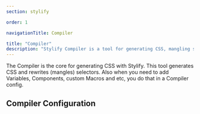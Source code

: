 ```yaml
---
section: stylify

order: 1

navigationTitle: Compiler

title: "Compiler"
description: "Stylify Compiler is a tool for generating CSS, mangling selectors and a lot more."
---
```


The Compiler is the core for generating CSS with Stylify. This tool generates CSS and rewrites (mangles) selectors. Also when you need to add Variables, Components, custom Macros and etc, you do that in a Compiler config.

<docs-section>
<template #description>

## Syntax
Syntax is similar to CSS `property:value` with a few differences:
- Use `_` (one underscore) for a space and `^` (a hat) for a quote
- The default syntax pattern is `<screen>:<pseudo classes>:<property>:<value>`. Sceens and pseudo classes are optional.
- Screns can be combined using logical operands:
	- **Logical AND**: `&&`
	- **Logical OR**: `||`

</template>
<template #code>

```html
color:blue => blue color
hover:color:blue => blue color after hover
lg:color:blue => blue color for from selected screen
lg:hover:color:blue => blue color after hover from selected screen

lg&&dark:color:red => large screen and prefer-color-scheme dark
minw740px||landscape:color:blue => for min width or landscape
```

</template>
</docs-section>

## Compiler Configuration

<docs-section>
<template #description>

## dev
If dev is set to true, the generated CSS will contain new lines and spaces to be more readable, selectors in generated CSS will not be mangled and if any variable is missing, only a warning will be shown in the console.

</template>
<template #code>

```js
const compilerConfig = {
	dev: true
};
```

</template>
</docs-section>

<docs-section>
<template #description>

## macros
Macros are used to match selectors and generate CSS according to the match. The key inside the object can be a string or a regular expression.

Eeach matched selector is automatically mangled if enabled: `color:rgb(255,255,255)` => `ab`.

</template>
<template #code>

```js
const compilerConfig = {
	macros: {
		'color:(\\S+?)': ({macroMatch, selectorProperties}) => {
			// color:blue => will create => color: blue
			// You can also use addMultiple({})
			selectorProperties.add('color', macroMatch.getCapture(0));
		},
	},
};
```

Usage:
```html
<span class="color:red"></span>
<div class="color:#000"></span>
<div class="color:rgb(255,255,255)"></span>
```

</template>
</docs-section>

<docs-section>
<template #description>

## selectorsPrefix
This option allows you to set for example `u-` (as utility) prefix. This prefix will be joined with macros during matching.

Thanks to this feature you can use Stylify within your existing application without collision with already existing selectors.

</template>
<template #code>

```js
const compilerConfig = {
	selectorsPrefix: 'u-'
};
```

And in the code:
```html
<div class="
	u-color:blue
	hover:u-color:red
	[a]{u-color:blue}
"></div>
```

</template>
</docs-section>

<docs-section>
<template #description>

## mangleSelectors
If the mangle selectors option is set to true, the selectors in CSS will be mangled from long to short.

This only configures the Compilation Result so it generates minified CSS selectors. To rewrite selectors in files, you need to call `compiler.rewriteSelectors(content)` method.

The `rewriteSelectors` method is executed automatically within the Unplugin, Bundler, Astro, Nuxt and Nuxt Module packages. You have to call it only, if you want to work with the Compiler directly.

</template>
<template #code>

```js
const compilerConfig = {
	mangleSelectors: true
};
```

```js
const compiler = new Compiler(config);

compiler.rewriteSelectors(content);
```

</template>
</docs-section>

<docs-section>
<template #description>

## mangledSelectorsPrefix
This prefix is added before all mangled selectors. You can use any non-numeric character, for example `_` (an underscore).

This feature prevents collision of mangled selectors with those you may already have in your application. Use it only, when there is such collision.

</template>
<template #code>

```js
const compilerConfig = {
	mangledSelectorsPrefix: '_'
};
```

```html
<div class="color:blue"></div>

<!-- With configuration -->
<div class="_a"></div>

<!-- Without configuration -->
<div class="a"></div>
```

</template>
</docs-section>

<docs-section>
<template #description>

## variables
Variables can be used in a selector or accessed inside a macro.

</template>
<template #code>

```js
const compilerConfig = {
	variables: {
		blue: '#01befe',
		shadow: '0 8px 32px -8px rgb(0, 0, 0, 0.2)',
		// When variable is an object, Stylify CSS tries to find screen for it
		// You can use any screen you have defined in the screens
		dark: { blue: 'lightblue' },
		md: { fontSize: 24px },
		'minw640px': { fontSize: 32px },
		// When screen is not found, it falls back to a random custom selector
		'.dark': { blue: 'lightblue' },
		':root[data-theme="dark"]': { blue: 'lightblue' }
	},
	// By default variables are replaced by their value. If this option is enabled, they
	// are replaced by var(--variableName) and can be more dynamic.
	// This is great for example for switching between light and dark mode.
	replaceVariablesByCssVariables: false,
	// By default, variables are automatically injected into the generated CSS as CSS variables.
	// You can change this behavior by setting the option below to false
	injectVariablesIntoCss: true
};
```

Usage:
```html
<span class="color:$blue"></span>
```

</template>
</docs-section>

<docs-section>
<template #description>

## externalVariables
In case you have some CSS variables defined elsewhere than in the Stylify config, you can mark them add them as external.

<note>
External variables cannot be used within helpers because their value cannot be accessed and processed.
</note

</template>
<template #code>

```js
const compilerConfig = {
	externalVariables: [
		// Simple string check
		'some-color',
		// Define callback to specify more flexible check.
		// This will for example mark every variable that starts with md-
		// as external.
		(variable) => variable.startsWith('md-') ? true : undefined
	],
	// If you have a lot of external variables and you don't want to bother by mapping them,
	// you can change the warning level
	// 'silent' => disables warning completely
	// 'warn' => is default for development
	// 'error' => is default for production
	undefinedVariableWarningLevel: 'silent'
};
```

Usage:
```html
<span class="
	color:$some-color
	background:$md-sys-color-primary
	border-color:$md-sys-color-tertiary
"></span>
```

</template>
</docs-section>

<docs-section>
<template #description>

## keyframes
Keyframes in Stylify CSS are defined with the same syntax like in the CSS.

Keyfames can also be defined within a comment within a file using [content options](#contentoptionsprocessors).

</template>
<template #code>

```js
const compilerConfig = {
	keyframes: {
		fadeIn: 'from { opacity: 0; } to { opacity: 1; }',
		fadeOut: 'from { opacity: 1; } to { opacity: 0; }',
		shadowPulse: `
			from { box-shadow: 0 0 0 0px rgba(0, 0, 0, 0.2); }
			to { box-shadow: 0 0 0 20px rgba(0, 0, 0, 0); }
		`
	}
};
```

```html
<span class="animation:fadeIn_2s_infinite">Fade In</span>
<span class="animation:fadeOut_2s_infinite">Fade Out</span>
<span class="animation:shadowPulse_2s_infinite">Shadow pulse</span>
```

</template>
</docs-section>

<docs-section>
<template #description>

## screens
Screens are used to generate media queries. The key can be a string or a regular expression. You can use predefined [screens](/docs/stylify/native-preset#screens) or define your own.

Screns can be combined using logical operands:
- **Logical AND**: `&&`
- **Logical OR**: `||`

</template>
<template #code>

```js
const compilerConfig = {
	screens: {
		'sm': '(min-width: 400px)',
		// Screens can also be functions
		// That allows you to make as flexible screen as possible
		'minw\\w+': (screen) => `(min-width: ${screen.replace('minw', '')})`
	}
};
```

Usage:
```html
<span class="sm:color:darkred"></span>
<div class="minw640px:color:$blue"></span>
<div class="minw80rem:color:darkgreen"></span>
```

</template>
</docs-section>

<docs-section>
<template #description>

## components
Components can decrease the amount of selectors in a template. They can be defined in the file where they are used or in the config. When defined using content-option, it expects javascript object without surrounding brackets.
When defining a component, you can also use [nested syntax](#nested-syntax-for-custom-selectors)

Components can be also defined directly in files using [content options](#contentoptionsprocessors).

<note>
When you define a component or macro like <code>link</code> this selector can have a collision in production with selector like <code>sidebar-link</code>, when mangling selectors. This selector will be replaced as <code>a</code> (for link) and <code>sidebar-a</code> (for section). You can prevent this behavior by configuring sidebar-section in <a href="#ignoredareas">ignoredAreas</a> option.
</note>

</template>
<template #code>

```js
const compilerConfig = {
	components: {
		// selector => dependencies
		'button': 'padding:4px background:black color:white hover:background:grey',
		'container': `
			max-width:1024px
			margin:0_auto
			md:max-width:1280px
		`,
		// You can define multiple components in one key, just separate them by "," (comma)
		'wrapper, footer': 'padding:24px',
		// When one component is defined multiple times, the selectors are merged
		// When selectorsChain is defined the last one is applied
		'wrapper': 'margin-top:24px',
		'button--big': `
			&.btn {
				font-size:48px
			}
		`,
		// Dynamic components
		// When the function has a callback, it accepts matches from regular expression
		// variables, helpers and if is dev environment.
		// This way you can define component, that returns selectors based on matches
		// from regular expression.
		'title(?:--(\\S+))?': ({ matches, variables, helpers, dev }) => {
			const color = matches[1] ?? '#000';
			return `font-size:24px${color ? ` color:${color}` : ''}`;
		},
	}
};
```

Usage:
```html
<span class="button"></span>
<div class="container"></div>
<!-- Dynamic Components -->
<div class="title"></div>
<div class="title--#06f">
<div class="title--$red">
```

</template>
</docs-section>

<docs-section>
<template #description>

## customSelectors
Custom selectors allows you to write CSS selectors for elements.
When configuring pseudo class for direct element, you can use the pseudo class directly. When the selector is not direct, then the pseudo class should be on the selector and not in the Stylify CSS selector. Check out the examples.

Custom selectors can be also defined directly in files using [content options](#contentoptionsprocessors).


</template>
<template #code>

```js
const compilerConfig = {
	customSelectors: {
		// selector => dependencies
		'article': 'font-size:16px line-height:28px color:#222',
		'article h1, article h2': 'color:blue',
		// For indirect selectors with pseudo class like `div > button`, `article a`
		'article a:hover': 'color:blue'
		'article a:hover i': 'color:white'
		// For direct selectors with pseudo class like a, input or a.button and a.link
		'a': 'color:green hover:color:blue',
		'a.link': 'color:green hover:color:red'
	}
};
```

Usage:
```html
<article></article>
```

</template>
</docs-section>

<docs-section>
<template #description>

### Nested syntax for custom selectors
You can nest selectors using SCSS-like syntax.
To create the selector is the same like in CSS. To refer the upper level use the `&` character.
To keep things simple, the only feature is nesting and chaining. The syntax is the same for `content options`. The pseudo classes like `:hover` works the same like in the example above.
The example below will generate the following:
- `header { width:800px }`
- `header nav { font-size:14px }`
- `header.fixed {}`
- `.docs header { background:blue }`
- `header h1, header h2 { font-family:arial }`

</template>
<template #code>

```js
const compilerConfig = {
	customSelectors: {
		'header': `
			width:800px
			nav {
				font-size:14px
			}
			&.fixed {
				position:fixed
			}
			.docs & { background:blue }
			h1, h2 { font-family:arial }
		`
	}
}
```

</template>

</docs-section>

<docs-section>
<template #description>

Custom selectors can be also written directly into the class attributes. The syntax is the following `[selector]{macros}`. Instead of a space use the `_` underscore. For a quote, use `^`. And to split different macros use `;`.
The example below will generate the following:
- `.docs [.docs_&]{font-size:14px;color:#222} {font-size:14px; color:#222}`
- `[h1,h2]{margin-top:0} h1, [h1,h2]{margin-top:0} h2 { margin-top:0 }`

For pseudo classes
- `[a::after]{content:^Hello_World^} a::after {content:'Hello World'}`
- `[a]{hover:color:steelblue} a:hover {color:steelblue}`
- `[a:hover]{color:steelblue} a:hover {color:steelblue}`
- `[&:hover_a]{color:steelblue}:hover a {color:steelblue}`


</template>
<template #code>

```html
<article class="
	[.docs_&]{font-size:14px;color:#222}
	[h1,h2]{margin-top:0}

	[a]{hover:color:steelblue}
	[a:hover]{color:steelblue}
	[&:hover_a]{color:steelblue}
"></article>
```

</template>

</docs-section>

<docs-section>
<template #description>

## helpers
Helpers are functions that can be called when a selector is matched and its properties are being generated.

</template>
<template #code>

```js
const compilerConfig = {
	helpers: {
		shortcut(value) {
			const shortcuts = {
				'bgc': 'background-color',
				'zi': 'z-index'
			};

			return value in shortcuts ? shortcuts[value] : value;
		},
		joinText(...texts) => '"' + texts.join(' ') + '"'
	},
	macros: {
		'(bgc|zi):(\\S+?)': ({helpers, macroMatch, selectorProperties}) => {
			const property = helpers.shortcut(macroMatch.getCapture(0));
			macroMatch.add(property, selectorProperties.getCapture(1));
		}
	}
}
```

Usage:
```html
<div class="
	zi:2 bgc:red
	color:lighten(#000,10)
	content:joinText(^Custom^,^Long_Text^)
"></div>
```

</template>
</docs-section>

<docs-section>
<template #description>

## selectorsAreas
In case you want to rewrite selectors in any framework specific class attribute, you must define that attribute to be matched.
By default Stylify CSS support a few syntaxes from Vue, React, Lit, AlpineJS and Nette. In case, some of the class attributes wasn't matched, add the selectorsAreas option with a regular expression to match it.

</template>
<template #code>

```js
const compilerConfig = {
	selectorsAreas: [
		// Vue.js
		'(?:^|\\s+)(?:v-bind)?:class="([^"]+)"',
		// React
		'(?:^|\\s+)className="([^"]+)"'
	]
};
```

</template>
</docs-section>

<docs-section>
<template #description>

## ignoredAreas
In case you need to mark a code to be ignored during compilatio, you can use ignored areas.

`stylify-ignore` and `stylify-runtime-ignore` are by default areas you can use to remove content from compilation.

Also the following elements are ignored (only without attributes): `code, head, pre, script, style`.

Note that matching tags or areas using regular expressions is not reliable in some situations, therefore try to use the `stylify-ignore` as it is the most reliable option.

</template>
<template #code>

Usage

```html
<!-- stylify-ignore -->
Everything inside will be ignored
<div class="color:red"></div>
<!-- /stylify-ignore -->
```

</template>
</docs-section>

<docs-section>
<template #description>

### pregenerate
The pregenerate option allows you to add some content into the compilation process.

</template>
<template #code>

```js
const compilerConfig = {
	pregenerate: 'color:red color:blue width:100%'
};
```

</template>
</docs-section>


<docs-section>
<template #description>

## contentOptionsProcessors
Some configuration options can be defined directly in a file using `content options`. It's good to keep the definition of for example a component with its HTML.

</template>
<template #code>

```html
<!--
// Components expects a valid javascript object as value without surrounding brackets
stylify-components
	button: `font-size:24px padding:4px`,
	'button--big': `
		&.btn {
			font-size:48px
		}
	`
/stylify-components

// Variables expects a valid javascript object as value without surrounding brackets
stylify-variables
	blue: `#01befe`
/stylify-variables

// Keyframes expects a valid javascript object as value without surrounding brackets
stylify-keyframes
	fadeIn: 'from { opacity: 0; } to { opacity: 1; }',
	fadeOut: 'from { opacity: 1; } to { opacity: 0; }',
	shadowPulse: `
		from { box-shadow: 0 0 0 0px rgba(0, 0, 0, 0.2); }
		to { box-shadow: 0 0 0 20px rgba(0, 0, 0, 0); }
	`
/stylify-keyframes


// Custom selectors expects a valid javascript object as value without surrounding brackets
stylify-customSelectors
	article: `font-size:24px`
/stylify-customSelectors

// Pregenerate expects a string
stylify-pregenerate
	border-top:1px_solid_#444
/stylify-pregenerate

// Screens expects a valid javascript object as value without surrounding brackets
stylify-screens
	'testScreen': '(min-width: 123px)',
	'dynamic\\w+': (screen) => `(max-width: ${screen.replace('dynamic', '')})`
/stylify-screens
-->
```

Adding custom content option processor
```js
import { hooks } from '@stylify/stylify'

// You can use Stylify compiler to get any option
hooks.addListener('compiler:processContentOption:myOption', ({
	contentOptions,
	option,
	value
}) => {

});
```
</template>
</docs-section>

<docs-section>
<template #description>

## Compilation Result
Compilation result can be created or configured and passed into the Compiler as a second argument. By this approach, you can change the compilation behavior and extend the functionality.

<note>
Be aware that if you modify compilation result or create a new one with a wrong configuration, you can break the whole compilation process.
</note>

</template>
<template #code>

```js
const compilationResult = new CompilationResult({
	// All options are optional
	dev: false,
	// If reconfigurable is set to false, the configuration will not change
	reconfigurable: false,
	// This function is responsible for sorting screens before the CSS is generated.
	// The argument is a Map type and the function must also return a Map type.
	screensSortingFunction: (screensList) => { return screensList },
	// If mangle selectors is true, selectors within the CSS will be manhled
	mangleSelectors: false,
});
```

</template>
</docs-section>

<docs-section>
<template #description>

## CSS Record
Css record can be accessed only through a hook `compilationResult:configureCssRecord`. The CSS record is responsible for keeping the CSS tree and how the selectors are joined, managed and etc.

</template>
<template #code>

```js
hooks.addListener('compilationResult:configureCssRecord', ({cssRecord}) => {
	// ...
});
```

</template>
</docs-section>

## Hooks

Stylify has a hookable system that allows you to modify extend the functionality.

<docs-section>
<template #description>

- **compiler:beforeMacrosProcessed**: Before the content is processed and macros matched
- **compiler:afterMacrosProcessed**: Right after the `beforeMacrosProcessed`
- **compiler:compilationResultConfigured**: Triggered when compilation result is ready
- **compiler:newMacroMatch**: This hook is triggered when a macro is matched within the content
- **compiler:processContentOption:\[option\]**: Triggerd when processing content option. The `[option]` must be replaced by the name of content option like `customOption` if ou want to process your own options
- **compilationResult:configureCssRecord**: This hook is called when CSS record is created. You can for example set the scope
- **cssRecord:addProperty**: This is called right before the CSS `property:value` is added.
- **cssRecord:cssGenerated**: Triggered when the CSS was generated

</template>
<template #code>

```js
import { hooks } from '@stylify/stylify';

hooks.addListener('hoook:name', (options) => {});
```

</template>
</docs-section>

## Custom compilation process
```js
import { Compiler } from '@stylify/stylify';

const content = '<div class="color:blue"></div>';

const compiler = new Compiler();
const compilationResult = compiler.compile(content);
const css = compilationResult.generateCss();
// If the third parameter is set and if it is true (default) it rewrites selectors
// only in areas defined in selectorsAreas and not in whole content
const mangledContent = compiler.rewriteSelectors(content, compilationResult, true);
```
